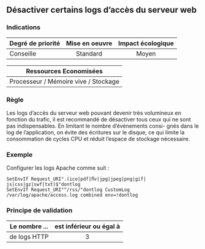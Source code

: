## Désactiver certains logs d’accès du serveur web
### Indications
| Degré de priorité |      Mise en oeuvre       |  Impact écologique    | 
|-------------------|:-------------------------:|:---------------------:|
| Conseille         |  Standard                 |    Moyen              | 


|Ressources Economisées                                      |
|:----------------------------------------------------------:|
|  Processeur / Mémoire vive / Stockage  |

### Règle
Les logs d’accès du serveur web pouvant devenir très volumineux en fonction du trafic, il est recommandé de désactiver tous ceux qui ne sont pas indispensables. En limitant le nombre d’événements consi- gnés dans le log de l’application, on évite des écritures sur le disque, ce qui limite la consommation de cycles CPU et réduit l’espace de stockage nécessaire.

### Exemple
Configurer les logs Apache comme suit :
```apacheconf
SetEnvIf Request_URI".(ico|pdf|ﬂv|jpg|jpeg|png|gif| js|css|gz|swf|txt)$"dontlog
SetEnvIf Request_URI"^/rss/"dontlog CustomLog /var/log/apache/access.log combined env=!dontlog
```
### Principe de validation

| Le nombre ...     | est inférieur ou égal à   |  
|-------------------|:-------------------------:|
|de logs HTTP   | 3  |
